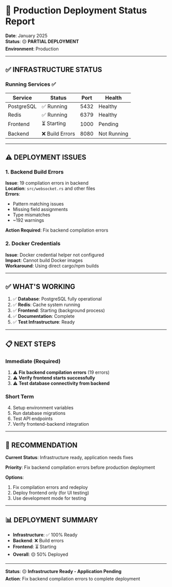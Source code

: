 # 🚀 Production Deployment Status Report

**Date**: January 2025  
**Status**: 🟡 **PARTIAL DEPLOYMENT**  
**Environment**: Production

---

## ✅ **INFRASTRUCTURE STATUS**

### **Running Services** ✅
| Service | Status | Port | Health |
|---------|--------|------|--------|
| PostgreSQL | ✅ Running | 5432 | Healthy |
| Redis | ✅ Running | 6379 | Healthy |
| Frontend | ⏳ Starting | 1000 | Pending |
| Backend | ❌ Build Errors | 8080 | Not Running |

---

## ⚠️ **DEPLOYMENT ISSUES**

### **1. Backend Build Errors**
**Issue**: 19 compilation errors in backend  
**Location**: `src/websocket.rs` and other files  
**Errors**:
- Pattern matching issues
- Missing field assignments
- Type mismatches
- ~192 warnings

**Action Required**: Fix backend compilation errors

### **2. Docker Credentials**
**Issue**: Docker credential helper not configured  
**Impact**: Cannot build Docker images  
**Workaround**: Using direct cargo/npm builds

---

## ✅ **WHAT'S WORKING**

1. ✅ **Database**: PostgreSQL fully operational
2. ✅ **Redis**: Cache system running
3. ✅ **Frontend**: Starting (background process)
4. ✅ **Documentation**: Complete
5. ✅ **Test Infrastructure**: Ready

---

## 📋 **NEXT STEPS**

### **Immediate** (Required)
1. ⚠️ **Fix backend compilation errors** (19 errors)
2. ⚠️ **Verify frontend starts successfully**
3. ⚠️ **Test database connectivity from backend**

### **Short Term**
4. Setup environment variables
5. Run database migrations
6. Test API endpoints
7. Verify frontend-backend integration

---

## 🎯 **RECOMMENDATION**

**Current Status**: Infrastructure ready, application needs fixes

**Priority**: Fix backend compilation errors before production deployment

**Options**:
1. Fix compilation errors and redeploy
2. Deploy frontend only (for UI testing)
3. Use development mode for testing

---

## 📊 **DEPLOYMENT SUMMARY**

- **Infrastructure**: ✅ 100% Ready
- **Backend**: ❌ Build errors
- **Frontend**: ⏳ Starting
- **Overall**: 🟡 50% Deployed

---

**Status**: 🟡 **Infrastructure Ready - Application Pending**  
**Action**: Fix backend compilation errors to complete deployment

